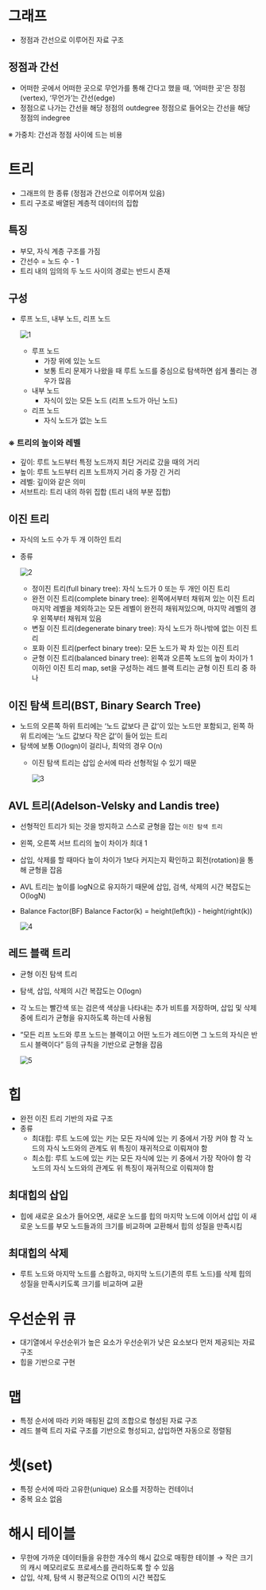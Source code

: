 # 그래프

- 정점과 간선으로 이루어진 자료 구조

## 정점과 간선

- 어떠한 곳에서 어떠한 곳으로 무언가를 통해 간다고 했을 때,
’어떠한 곳’은 정점(vertex), ‘무언가’는 간선(edge)
- 정점으로 나가는 간선을 해당 정점의 outdegree
정점으로 들어오는 간선을 해당 정점의 indegree

※ 가중치: 간선과 정점 사이에 드는 비용

# 트리

- 그래프의 한 종류 (정점과 간선으로 이루어져 있음)
- 트리 구조로 배열된 계층적 데이터의 집합

## 특징

- 부모, 자식 계층 구조를 가짐
- 간선수 = 노드 수 - 1
- 트리 내의 임의의 두 노드 사이의 경로는 반드시 존재

## 구성

- 루프 노드, 내부 노드, 리프 노드

  ![1](https://github.com/MaryJo-github/CS-Study/assets/42026766/98790bac-69f5-4128-8165-a6962197670b)

    - 루프 노드
        - 가장 위에 있는 노드
        - 보통 트리 문제가 나왔을 때 루트 노드를 중심으로 탐색하면 쉽게 풀리는 경우가 많음
    - 내부 노드
        - 자식이 있는 모든 노드 (리프 노드가 아닌 노드)
    - 리프 노드
        - 자식 노드가 없는 노드

### ※ 트리의 높이와 레벨

- 깊이: 루트 노드부터 특정 노드까지 최단 거리로 갔을 때의 거리
- 높이: 루트 노드부터 리프 노트까지 거리 중 가장 긴 거리
- 레벨: 깊이와 같은 의미
- 서브트리: 트리 내의 하위 집합 (트리 내의 부분 집합)

## 이진 트리

- 자식의 노드 수가 두 개 이하인 트리
- 종류

  ![2](https://github.com/MaryJo-github/CS-Study/assets/42026766/4e741b85-2618-4ac6-a173-ba5819868998)
    
    - 정이진 트리(full binary tree): 자식 노드가 0 또는 두 개인 이진 트리
    - 완전 이진 트리(complete binary tree): 왼쪽에서부터 채워져 있는 이진 트리
    마지막 레벨을 제외하고는 모든 레벨이 완전히 채워져있으며, 마지막 레벨의 경우 왼쪽부터 채워져 있음
    - 변질 이진 트리(degenerate binary tree): 자식 노드가 하나밖에 없는 이진 트리
    - 포화 이진 트리(perfect binary tree): 모든 노드가 꽉 차 있는 이진 트리
    - 균형 이진 트리(balanced binary tree): 왼쪽과 오른쪽 노드의 높이 차이가 1 이하인 이진 트리
    map, set을 구성하는 레드 블랙 트리는 균형 이진 트리 중 하나

## 이진 탐색 트리(BST, Binary Search Tree)

- 노드의 오른쪽 하위 트리에는 ‘노드 값보다 큰 값’이 있는 노드만 포함되고, 왼쪽 하위 트리에는 ‘노드 값보다 작은 값’이 들어 있는 트리
- 탐색에 보통 O(logn)이 걸리나, 최악의 경우 O(n)
    - 이진 탐색 트리는 삽입 순서에 따라 선형적일 수 있기 때문
        
      ![3](https://github.com/MaryJo-github/CS-Study/assets/42026766/ff9003de-1aa8-47f9-b52b-de316a4ca820)
  

## AVL 트리(Adelson-Velsky and Landis tree)

- 선형적인 트리가 되는 것을 방지하고 스스로 균형을 잡는 `이진 탐색 트리`
- 왼쪽, 오른쪽 서브 트리의 높이 차이가 최대 1
- 삽입, 삭제를 할 때마다 높이 차이가 1보다 커지는지 확인하고 회전(rotation)을 통해 균형을 잡음
- AVL 트리는 높이를 logN으로 유지하기 때문에 삽입, 검색, 삭제의 시간 복잡도는 O(logN)
- Balance Factor(BF)
Balance Factor(k) = height(left(k)) - height(right(k))

  ![4](https://github.com/MaryJo-github/CS-Study/assets/42026766/7556f592-2b5e-41a8-ba08-32d7f1a4bebe)

## 레드 블랙 트리

- 균형 이진 탐색 트리
- 탐색, 삽입, 삭제의 시간 복잡도는 O(logn)
- 각 노드는 빨간색 또는 검은색 색상을 나타내는 추가 비트를 저장하며, 삽입 및 삭제 중에 트리가 균형을 유지하도록 하는데 사용됨
- “모든 리프 노드와 루프 노드는 블랙이고 어떤 노드가 레드이면 그 노드의 자식은 반드시 블랙이다” 등의 규칙을 기반으로 균형을 잡음

  ![5](https://github.com/MaryJo-github/CS-Study/assets/42026766/6b508950-d187-41c9-a5a4-6b8ec6477917)

# 힙

- 완전 이진 트리 기반의 자료 구조
- 종류
    - 최대힙: 루트 노드에 있는 키는 모든 자식에 있는 키 중에서 가장 커야 함
    각 노드의 자식 노드와의 관계도 위 특징이 재귀적으로 이뤄져야 함
    - 최소힙: 루트 노드에 있는 키는 모든 자식에 있는 키 중에서 가장 작아야 함
    각 노드의 자식 노드와의 관계도 위 특징이 재귀적으로 이뤄져야 함

## 최대힙의 삽입

- 힙에 새로운 요소가 들어오면, 새로운 노드를 힙의 마지막 노드에 이어서 삽입
이 새로운 노드를 부모 노드들과의 크기를 비교하며 교환해서 힙의 성질을 만족시킴

## 최대힙의 삭제

- 루트 노드와 마지막 노드를 스왑하고, 마지막 노드(기존의 루트 노드)를 삭제
힙의 성질을 만족시키도록 크기를 비교하며 교환

# 우선순위 큐

- 대기열에서 우선순위가 높은 요소가 우선순위가 낮은 요소보다 먼저 제공되는 자료 구조
- 힙을 기반으로 구현

# 맵

- 특정 순서에 따라 키와 매핑된 값의 조합으로 형성된 자료 구조
- 레드 블랙 트리 자료 구조를 기반으로 형성되고, 삽입하면 자동으로 정렬됨

# 셋(set)

- 특정 순서에 따라 고유한(unique) 요소를 저장하는 컨테이너
- 중복 요소 없음

# 해시 테이블

- 무한에 가까운 데이터들을 유한한 개수의 해시 값으로 매핑한 테이블
→ 작은 크기의 캐시 메모리로도 프로세스를 관리하도록 할 수 있음
- 삽입, 삭제, 탐색 시 평균적으로 O(1)의 시간 복잡도
